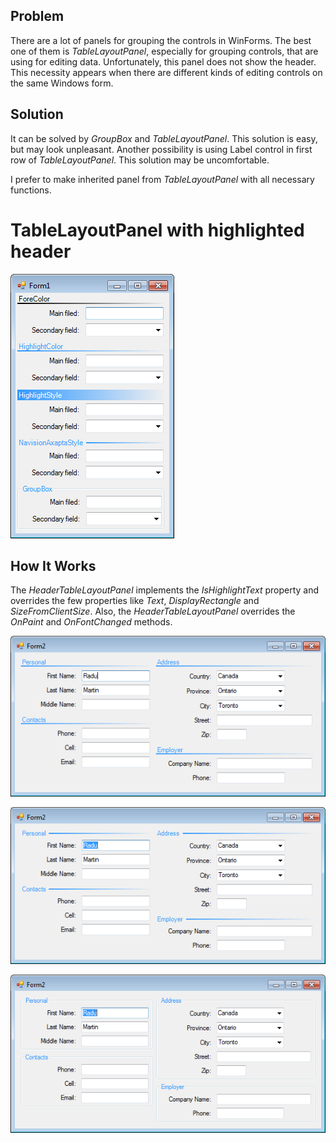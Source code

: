 ## Problem

There are a lot of panels for grouping the controls in WinForms. The best one of them is _TableLayoutPanel_, especially for grouping controls, that are using for editing data. Unfortunately, this panel does not show the header. This necessity appears when there are different kinds of editing controls on the same Windows form.

## Solution

It can be solved by _GroupBox_ and _TableLayoutPanel_. This solution is easy, but may look unpleasant. Another possibility is using Label control in first row of _TableLayoutPanel_. This solution may be uncomfortable.

I prefer to make inherited panel from _TableLayoutPanel_ with all necessary functions.

# TableLayoutPanel with highlighted header

![Demonstrative image](img_01.png) 

## How It Works

The _HeaderTableLayoutPanel_ implements the _IsHighlightText_ property and overrides the few properties like _Text_, _DisplayRectangle_ and _SizeFromClientSize_. Also, the _HeaderTableLayoutPanel_ overrides the _OnPaint_ and _OnFontChanged_ methods.

![Demonstrative image](img_02.png)

![Demonstrative image](img_03.png)

![Demonstrative image](img_04.png)
